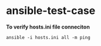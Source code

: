 # ansible-test-case

**To verify hosts.ini file conneciton**
```
ansible -i hosts.ini all -m ping
```